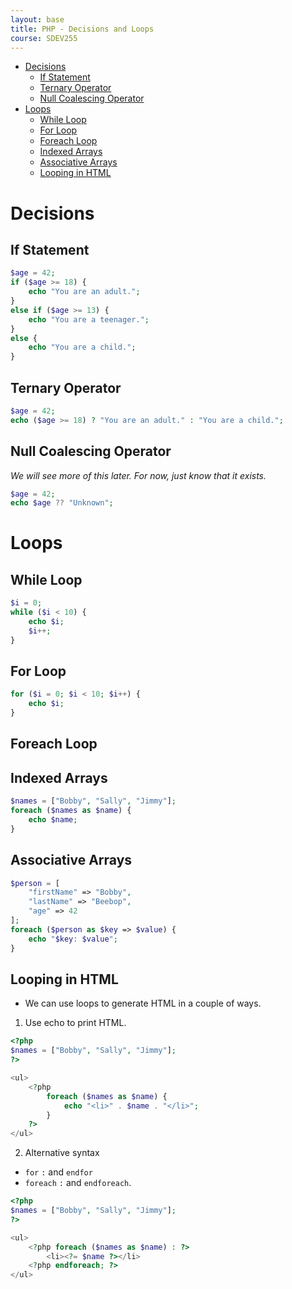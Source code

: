 ```yaml
---
layout: base
title: PHP - Decisions and Loops
course: SDEV255
---
```


- [Decisions](#decisions)
  - [If Statement](#if-statement)
  - [Ternary Operator](#ternary-operator)
  - [Null Coalescing Operator](#null-coalescing-operator)
- [Loops](#loops)
  - [While Loop](#while-loop)
  - [For Loop](#for-loop)
  - [Foreach Loop](#foreach-loop)
  - [Indexed Arrays](#indexed-arrays)
  - [Associative Arrays](#associative-arrays)
  - [Looping in HTML](#looping-in-html)

# Decisions

## If Statement

```php
$age = 42;
if ($age >= 18) {
    echo "You are an adult.";
}
else if ($age >= 13) {
    echo "You are a teenager.";
}
else {
    echo "You are a child.";
}
```

## Ternary Operator

```php
$age = 42;
echo ($age >= 18) ? "You are an adult." : "You are a child.";
```

## Null Coalescing Operator

_*We will see more of this later. For now, just know that it exists.*_

```php
$age = 42;
echo $age ?? "Unknown";
```

# Loops

## While Loop

```php
$i = 0;
while ($i < 10) {
    echo $i;
    $i++;
}
```

## For Loop

```php
for ($i = 0; $i < 10; $i++) {
    echo $i;
}
```

## Foreach Loop

## Indexed Arrays

```php
$names = ["Bobby", "Sally", "Jimmy"];
foreach ($names as $name) {
    echo $name;
}
```

## Associative Arrays

```php
$person = [
    "firstName" => "Bobby",
    "lastName" => "Beebop",
    "age" => 42
];
foreach ($person as $key => $value) {
    echo "$key: $value";
}
```

## Looping in HTML

- We can use loops to generate HTML in a couple of ways.

1. Use echo to print HTML.

```php
<?php
$names = ["Bobby", "Sally", "Jimmy"];
?>

<ul>
    <?php
        foreach ($names as $name) {
            echo "<li>" . $name . "</li>";
        }
    ?>
</ul>
```

2. Alternative syntax

- `for` `:` and `endfor`
- `foreach` `:` and `endforeach`.

```php
<?php
$names = ["Bobby", "Sally", "Jimmy"];
?>

<ul>
    <?php foreach ($names as $name) : ?>
        <li><?= $name ?></li>
    <?php endforeach; ?>
</ul>
```
